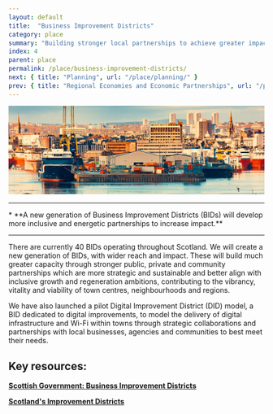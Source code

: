 ```yaml
---
layout: default
title:  "Business Improvement Districts"
category: place
summary: "Building stronger local partnerships to achieve greater impact.  "
index: 4
parent: place
permalink: /place/business-improvement-districts/
next: { title: "Planning", url: "/place/planning/" }
prev: { title: "Regional Economies and Economic Partnerships", url: "/place/regional-economies/" }
---
```

![Business Photo](/assets/images/pageimages/place3.jpg)
<br>
<hr>
* **A new generation of Business Improvement Districts (BIDs) will develop more inclusive and energetic partnerships to increase impact.**


<hr>

There are currently 40 BIDs operating throughout Scotland. We will create a new generation of BIDs, with wider reach and impact. These will build much greater capacity through stronger public, private and community partnerships which are more strategic and sustainable and better align with inclusive growth and regeneration ambitions, contributing to the vibrancy, vitality and viability of town centres, neighbourhoods and regions.

We have also launched a pilot Digital Improvement District (DID) model, a BID dedicated to digital improvements, to model the delivery of digital infrastructure and Wi-Fi within towns through strategic collaborations and partnerships with local businesses, agencies and communities to best meet their needs.



## Key resources:
**[Scottish Government: Business Improvement Districts](https://beta.gov.scot/policies/regeneration/business-improvement-districts-bids/)**  

**[Scotland's Improvement Districts](https://improvementdistricts.scot)**